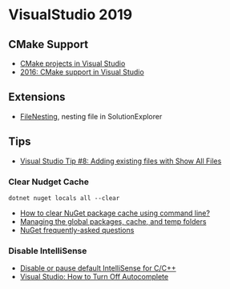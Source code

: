 # VisualStudio 2019


## CMake Support

* [CMake projects in Visual Studio](https://docs.microsoft.com/en-us/cpp/build/cmake-projects-in-visual-studio?view=vs-2019)
* [2016: CMake support in Visual Studio](https://devblogs.microsoft.com/cppblog/cmake-support-in-visual-studio/)

## Extensions

* [FileNesting](https://github.com/madskristensen/FileNesting), nesting file in SolutionExplorer

## Tips

* [Visual Studio Tip #8: Adding existing files with Show All Files](https://blogs.msdn.microsoft.com/benwilli/2015/05/21/visual-studio-tip-8-adding-existing-files-with-show-all-files/)

### Clear Nudget Cache

```
dotnet nuget locals all --clear
```

- [How to clear NuGet package cache using command line?](https://stackoverflow.com/questions/30933277/how-to-clear-nuget-package-cache-using-command-line)
- [Managing the global packages, cache, and temp folders](https://docs.microsoft.com/en-us/nuget/consume-packages/managing-the-global-packages-and-cache-folders)
- [NuGet frequently-asked questions](https://docs.microsoft.com/en-us/nuget/resources/nuget-faq)

### Disable IntelliSense

- [Disable or pause default IntelliSense for C/C++](https://docs.wholetomato.com/default.asp?W133)
- [Visual Studio: How to Turn Off Autocomplete](https://www.technipages.com/visual-studio-turn-off-autocomplete)